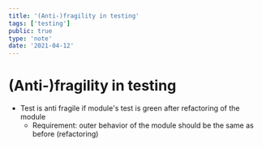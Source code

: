 ```yaml
---
title: '(Anti-)fragility in testing'
tags: ['testing']
public: true
type: 'note'
date: '2021-04-12'
---
```


# (Anti-)fragility in testing

- Test is anti fragile if module's test is green after refactoring of the module
	- Requirement: outer behavior of the module should be the same as before (refactoring)